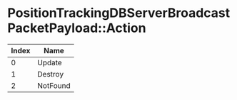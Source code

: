 # PositionTrackingDBServerBroadcastPacketPayload::Action

Index | Name
--- | ---
0 | Update
1 | Destroy
2 | NotFound